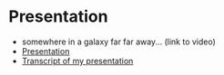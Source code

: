 # Presentation

- somewhere in a galaxy far far away... (link to video)
- [Presentation](https://not-saint-presentation.netlify.app)
- [Transcript of my presentation](./presentation/MachineLearning.md)
